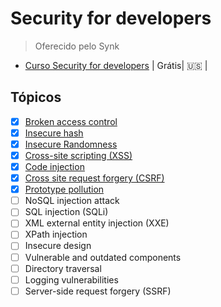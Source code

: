 # Security for developers

> Oferecido pelo Synk 

- [Curso Security for developers](https://learn.snyk.io/learning-paths/security-for-developers/?utm_source=nyu-tandon&utm_medium=link&utm_campaign=security-for-developers) | Grátis| :us: |

## Tópicos
  
- [x] [Broken access control](01-broken-access-control.md)
- [x] [Insecure hash](02-insecure-hash.md)
- [x] [Insecure Randomness](03-InsecureRandomness.md)
- [x] [Cross-site scripting (XSS)](04-xss.md)
- [x] [Code injection](05-code-injection.md)
- [x] [Cross site request forgery (CSRF)](06-csrf.md)
- [x] [Prototype pollution](07-prototype-pollution.md)
- [ ] NoSQL injection attack
- [ ] SQL injection (SQLi)
- [ ] XML external entity injection (XXE)
- [ ] XPath injection
- [ ] Insecure design
- [ ] Vulnerable and outdated components
- [ ] Directory traversal
- [ ] Logging vulnerabilities
- [ ] Server-side request forgery (SSRF)
